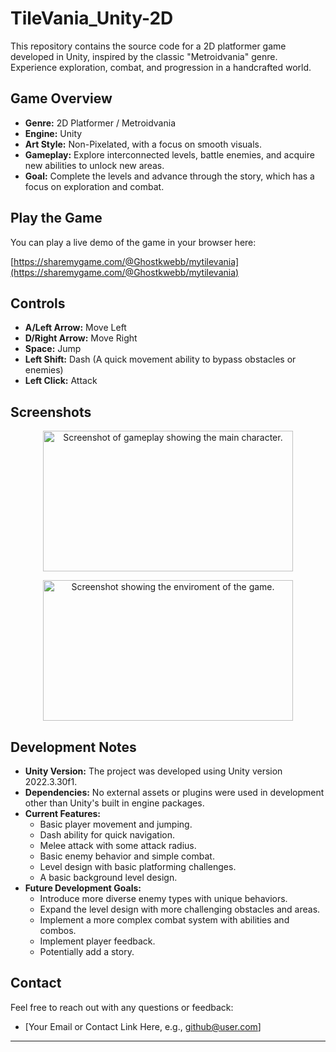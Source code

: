 # TileVania_Unity-2D

This repository contains the source code for a 2D platformer game developed in Unity, inspired by the classic "Metroidvania" genre. Experience exploration, combat, and progression in a handcrafted world.

## Game Overview

*   **Genre:** 2D Platformer / Metroidvania
*   **Engine:** Unity
*   **Art Style:** Non-Pixelated, with a focus on smooth visuals.
*   **Gameplay:** Explore interconnected levels, battle enemies, and acquire new abilities to unlock new areas.
*   **Goal:** Complete the levels and advance through the story, which has a focus on exploration and combat.

## Play the Game

You can play a live demo of the game in your browser here:

[https://sharemygame.com/@Ghostkwebb/mytilevania](https://sharemygame.com/@Ghostkwebb/mytilevania)

## Controls

*   **A/Left Arrow:** Move Left
*   **D/Right Arrow:** Move Right
*   **Space:** Jump
*   **Left Shift:** Dash (A quick movement ability to bypass obstacles or enemies)
*   **Left Click:** Attack

## Screenshots

<p align="center">
<img alt="Screenshot of gameplay showing the main character." src="https://github.com/user-attachments/assets/2b5a9fc9-f3a4-4308-ac3d-952ec6e4d916" width="400" height="225"/>
</p>

<p align="center">
<img alt="Screenshot showing the enviroment of the game." src="https://github.com/user-attachments/assets/924be064-228a-4829-9040-448945dabb7d" width="400" height="225"/>
</p>

## Development Notes

*   **Unity Version:** The project was developed using Unity version 2022.3.30f1.
*   **Dependencies:** No external assets or plugins were used in development other than Unity's built in engine packages.
*   **Current Features:**
    *   Basic player movement and jumping.
    *   Dash ability for quick navigation.
    *   Melee attack with some attack radius.
    *   Basic enemy behavior and simple combat.
    *   Level design with basic platforming challenges.
    *   A basic background level design.
*   **Future Development Goals:**
    *   Introduce more diverse enemy types with unique behaviors.
    *   Expand the level design with more challenging obstacles and areas.
    *   Implement a more complex combat system with abilities and combos.
    *   Implement player feedback.
    *   Potentially add a story.

## Contact

Feel free to reach out with any questions or feedback:

*   [Your Email or Contact Link Here, e.g., github@user.com]

---
